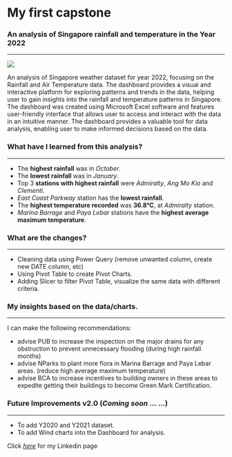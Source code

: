# My first capstone

### An analysis of Singapore rainfall and temperature in the Year 2022
----------------------------------------------------------------------

![](https://i.imgur.com/JFT3fJZ.jpeg)

An analysis of Singapore weather dataset for year 2022, focusing on the Rainfall and Air Temperature data. The dashboard provides a visual and interactive platform for exploring patterns and trends in the data, helping user to gain insights into the rainfall and temperature patterns in Singapore. The dashboard was created using Microsoft Excel software and features user-friendly interface that allows user to access and interact with the data in an intuitive manner. The dashboard provides a valuable tool for data analysis, enabling user to make informed decisions based on the data.


### What have I learned from this analysis?
--------------------------------------------
- The **highest rainfall** was in *October*.
- The **lowest rainfall** was in *January*.
- Top 3 **stations with highest rainfall** were *Admiralty*, *Ang Mo Kio* and *Clementi*. 
- *East Coast Parkway* station has the **lowest rainfall**.
- The **highest temperature recorded** was **36.8°C**, at *Admiralty* station.
- *Marina Barrage* and *Paya Lebar* stations have the **highest average maximum temperature**.


### What are the changes?
-------------------------
- Cleaning data using Power Query (remove unwanted column, create new DATE column, etc)
- Using Pivot Table to create Pivot Charts.
- Adding Slicer to filter Pivot Table, visualize the same data with different criteria.


### My insights based on the data/charts.
--------------------------------------------
I can make the following recommendations:
- advise PUB to increase the inspection on the major drains for any obstruction to prevent unnecessary flooding (during high rainfall months)
- advise NParks to plant more flora in Marina Barrage and Paya Lebar areas. (reduce high average maximum temperature)
- advise BCA to increase incentives to building owners in these areas to expedite getting their buildings to become Green Mark Certification.


### Future Improvements v2.0 (*Coming soon* ... ...)
---------------------------------------------------
- To add Y2020 and Y2021 dataset.
- To add Wind charts into the Dashboard for analysis.



Click *[here](https://www.linkedin.com/in/chee-keong-ng-5a5920117/)* for my Linkedin page 
